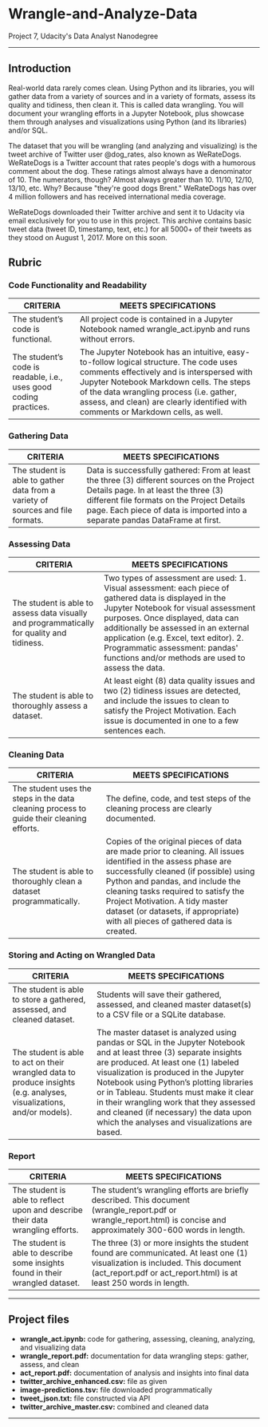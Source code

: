 # Wrangle-and-Analyze-Data
Project 7, Udacity's Data Analyst Nanodegree

***

## Introduction
Real-world data rarely comes clean. Using Python and its libraries, you will gather data from a variety of sources and in a variety of formats, assess its quality and tidiness, then clean it. This is called data wrangling. You will document your wrangling efforts in a Jupyter Notebook, plus showcase them through analyses and visualizations using Python (and its libraries) and/or SQL.

The dataset that you will be wrangling (and analyzing and visualizing) is the tweet archive of Twitter user @dog_rates, also known as WeRateDogs. WeRateDogs is a Twitter account that rates people's dogs with a humorous comment about the dog. These ratings almost always have a denominator of 10. The numerators, though? Almost always greater than 10. 11/10, 12/10, 13/10, etc. Why? Because "they're good dogs Brent." WeRateDogs has over 4 million followers and has received international media coverage.

WeRateDogs downloaded their Twitter archive and sent it to Udacity via email exclusively for you to use in this project. This archive contains basic tweet data (tweet ID, timestamp, text, etc.) for all 5000+ of their tweets as they stood on August 1, 2017. More on this soon.

## Rubric

### Code Functionality and Readability
| CRITERIA                       | MEETS SPECIFICATIONS                                                       |
| ------------------------------ |----------------------------------------------------------------------------|
| The student’s code is functional.  | All project code is contained in a Jupyter Notebook named wrangle_act.ipynb and runs without errors. |
| The student’s code is readable, i.e., uses good coding practices.  | The Jupyter Notebook has an intuitive, easy-to-follow logical structure. The code uses comments effectively and is interspersed with Jupyter Notebook Markdown cells. The steps of the data wrangling process (i.e. gather, assess, and clean) are clearly identified with comments or Markdown cells, as well. |

### Gathering Data
| CRITERIA                       | MEETS SPECIFICATIONS                                                       |
| ------------------------------ |----------------------------------------------------------------------------|
| The student is able to gather data from a variety of sources and file formats.  | Data is successfully gathered: From at least the three (3) different sources on the Project Details page. In at least the three (3) different file formats on the Project Details page. Each piece of data is imported into a separate pandas DataFrame at first. |

### Assessing Data
| CRITERIA                       | MEETS SPECIFICATIONS                                                       |
| ------------------------------ |----------------------------------------------------------------------------|
| The student is able to assess data visually and programmatically for quality and tidiness.  | Two types of assessment are used: 1. Visual assessment: each piece of gathered data is displayed in the Jupyter Notebook for visual assessment purposes. Once displayed, data can additionally be assessed in an external application (e.g. Excel, text editor). 2. Programmatic assessment: pandas' functions and/or methods are used to assess the data.|
| The student is able to thoroughly assess a dataset.  | At least eight (8) data quality issues and two (2) tidiness issues are detected, and include the issues to clean to satisfy the Project Motivation. Each issue is documented in one to a few sentences each. |

### Cleaning Data
| CRITERIA                       | MEETS SPECIFICATIONS                                                       |
| ------------------------------ |----------------------------------------------------------------------------|
|  The student uses the steps in the data cleaning process to guide their cleaning efforts. | The define, code, and test steps of the cleaning process are clearly documented. |
|  The student is able to thoroughly clean a dataset programmatically. | Copies of the original pieces of data are made prior to cleaning. All issues identified in the assess phase are successfully cleaned (if possible) using Python and pandas, and include the cleaning tasks required to satisfy the Project Motivation. A tidy master dataset (or datasets, if appropriate) with all pieces of gathered data is created.|

### Storing and Acting on Wrangled Data
| CRITERIA                       | MEETS SPECIFICATIONS                                                       |
| ------------------------------ |----------------------------------------------------------------------------|
|  The student is able to store a gathered, assessed, and cleaned dataset. | Students will save their gathered, assessed, and cleaned master dataset(s) to a CSV file or a SQLite database.|
|  The student is able to act on their wrangled data to produce insights (e.g. analyses, visualizations, and/or models).   | The master dataset is analyzed using pandas or SQL in the Jupyter Notebook and at least three (3) separate insights are produced. At least one (1) labeled visualization is produced in the Jupyter Notebook using Python’s plotting libraries or in Tableau. Students must make it clear in their wrangling work that they assessed and cleaned (if necessary) the data upon which the analyses and visualizations are based. |

### Report
| CRITERIA                       | MEETS SPECIFICATIONS                                                       |
| ------------------------------ |----------------------------------------------------------------------------|
| The student is able to reflect upon and describe their data wrangling efforts.  | The student’s wrangling efforts are briefly described. This document (wrangle_report.pdf or wrangle_report.html) is concise and approximately 300-600 words in length. |
| The student is able to describe some insights found in their wrangled dataset.  | The three (3) or more insights the student found are communicated. At least one (1) visualization is included. This document (act_report.pdf or act_report.html) is at least 250 words in length.|

***
## Project files
- **wrangle_act.ipynb:** code for gathering, assessing, cleaning, analyzing, and visualizing data
- **wrangle_report.pdf:** documentation for data wrangling steps: gather, assess, and clean
- **act_report.pdf:** documentation of analysis and insights into final data
- **twitter_archive_enhanced.csv:** file as given
- **image-predictions.tsv:** file downloaded programmatically
- **tweet_json.txt:** file constructed via API
- **twitter_archive_master.csv:** combined and cleaned data
***

